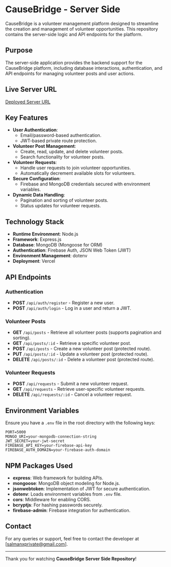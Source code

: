 # CauseBridge - Server Side

CauseBridge is a volunteer management platform designed to streamline the creation and management of volunteer opportunities. This repository contains the server-side logic and API endpoints for the platform.

## Purpose
The server-side application provides the backend support for the CauseBridge platform, including database interactions, authentication, and API endpoints for managing volunteer posts and user actions.

## Live Server URL
[Deployed Server URL](https://cause-bridge-server-side.vercel.app/)

## Key Features
- **User Authentication**:
  - Email/password-based authentication.
  - JWT-based private route protection.
- **Volunteer Post Management**:
  - Create, read, update, and delete volunteer posts.
  - Search functionality for volunteer posts.
- **Volunteer Requests**:
  - Handle user requests to join volunteer opportunities.
  - Automatically decrement available slots for volunteers.
- **Secure Configuration**:
  - Firebase and MongoDB credentials secured with environment variables.
- **Dynamic Data Handling**:
  - Pagination and sorting of volunteer posts.
  - Status updates for volunteer requests.

## Technology Stack
- **Runtime Environment**: Node.js
- **Framework**: Express.js
- **Database**: MongoDB (Mongoose for ORM)
- **Authentication**: Firebase Auth, JSON Web Token (JWT)
- **Environment Management**: dotenv
- **Deployment**: Vercel

## API Endpoints
### Authentication
- **POST** `/api/auth/register` - Register a new user.
- **POST** `/api/auth/login` - Log in a user and return a JWT.

### Volunteer Posts
- **GET** `/api/posts` - Retrieve all volunteer posts (supports pagination and sorting).
- **GET** `/api/posts/:id` - Retrieve a specific volunteer post.
- **POST** `/api/posts` - Create a new volunteer post (protected route).
- **PUT** `/api/posts/:id` - Update a volunteer post (protected route).
- **DELETE** `/api/posts/:id` - Delete a volunteer post (protected route).

### Volunteer Requests
- **POST** `/api/requests` - Submit a new volunteer request.
- **GET** `/api/requests` - Retrieve user-specific volunteer requests.
- **DELETE** `/api/requests/:id` - Cancel a volunteer request.

## Environment Variables
Ensure you have a `.env` file in the root directory with the following keys:
```env
PORT=5000
MONGO_URI=your-mongodb-connection-string
JWT_SECRET=your-jwt-secret
FIREBASE_API_KEY=your-firebase-api-key
FIREBASE_AUTH_DOMAIN=your-firebase-auth-domain
```

## NPM Packages Used
- **express**: Web framework for building APIs.
- **mongoose**: MongoDB object modeling for Node.js.
- **jsonwebtoken**: Implementation of JWT for secure authentication.
- **dotenv**: Loads environment variables from `.env` file.
- **cors**: Middleware for enabling CORS.
- **bcryptjs**: For hashing passwords securely.
- **firebase-admin**: Firebase integration for authentication.

## Contact
For any queries or support, feel free to contact the developer at [salmanxprivate@gmail.com].

---
Thank you for watching **CauseBridge Server Side Repository**!
